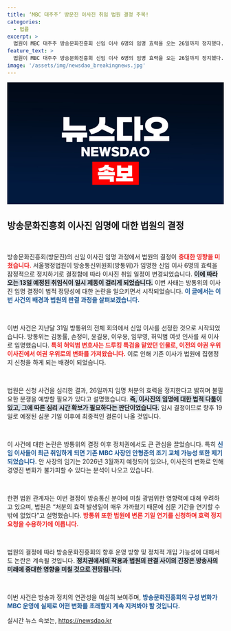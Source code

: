 ```yaml
---
title: ‘MBC 대주주’ 방문진 이사진 취임 법원 결정 주목!
categories:
  - 법률
excerpt: >
  법원이 MBC 대주주 방송문화진흥회 신임 이사 6명의 임명 효력을 오는 26일까지 정지했다. 이로 인해 13일 예정된 취임식이 일시 중단되며, 정치권에서는 이사진의 향후 행보에 대한 이목이 집중되고 있다.
feature_text: >
  법원이 MBC 대주주 방송문화진흥회 신임 이사 6명의 임명 효력을 오는 26일까지 정지했다. 이로 인해 13일 예정된 취임식이 일시 중단되며, 정치권에서는 이사진의 향후 행보에 대한 이목이 집중되고 있다.
image: '/assets/img/newsdao_breakingnews.jpg'
---
```


<p><img src="/assets/img/newsdao_breakingnews.jpg" alt="bookingtag 속보" /></p>

<h2 data-ke-size="size26">방송문화진흥회 이사진 임명에 대한 법원의 결정</h2>

<p data-ke-size="size16">&nbsp;</p>

<p>방송문화진흥회(방문진)의 신임 이사진 임명 과정에서 법원의 결정이 <b><span style="color: #ee2323;">중대한 영향을 미쳤습니다.</span></b> 서울행정법원이 방송통신위원회(방통위)가 임명한 신임 이사 6명의 효력을 잠정적으로 정지하기로 결정함에 따라 이사진 취임 일정이 변경되었습니다. <b><span style="background-color: #21538527;">이에 따라 오는 13일 예정된 취임식이 일시 제동이 걸리게 되었습니다.</span></b> 이번 사태는 방통위의 이사진 임명 결정이 법적 정당성에 대한 논란을 일으키면서 시작되었습니다. <b><span style="color: #1a5490;">이 글에서는 이번 사건의 배경과 법원의 판결 과정을 살펴보겠습니다.</span></b></p>

<p data-ke-size="size16">&nbsp;</p>

<p>이번 사건은 지난달 31일 방통위의 전체 회의에서 신임 이사를 선정한 것으로 시작되었습니다. 방통위는 김동률, 손정미, 윤길용, 이우용, 임무영, 허익범 여섯 인사를 새 이사로 임명했습니다. <b><span style="color: #ee2323;">특히 허익범 변호사는 드루킹 특검을 맡았던 인물로, 이전의 야권 우위 이사진에서 여권 우위로의 변화를 가져왔습니다.</span></b> 이로 인해 기존 이사가 법원에 집행정지 신청을 하게 되는 배경이 되었습니다.</p>

<p data-ke-size="size16">&nbsp;</p>

<p>법원은 신청 사건을 심리한 결과, 26일까지 임명 처분의 효력을 정지한다고 밝히며 불필요한 분쟁을 예방할 필요가 있다고 설명했습니다. <b><span style="background-color: #21538527;">즉, 이사진의 임명에 대한 법적 다툼이 있고, 그에 따른 심리 시간 확보가 필요하다는 판단이었습니다.</span></b> 임시 결정이므로 향후 19일로 예정된 심문 기일 이후에 최종적인 결론이 나올 것입니다.</p>

<p data-ke-size="size16">&nbsp;</p>

<p>이 사건에 대한 논란은 방통위의 결정 이후 정치권에서도 큰 관심을 끌었습니다. 특히 <b><span style="color: #1a5490;">신임 이사들이 최근 취임하게 되면 기존 MBC 사장인 안형준의 조기 교체 가능성 또한 제기되었습니다.</span></b> 안 사장의 임기는 2026년 3월까지 예정되어 있으나, 이사진의 변화로 인해 경영진 변화가 불가피할 수 있다는 분석이 나오고 있습니다.</p>

<p data-ke-size="size16">&nbsp;</p>

<p>한편 법원 관계자는 이번 결정이 방송통신 분야에 미칠 광범위한 영향력에 대해 우려하고 있으며, 법원은 “처분의 효력 발생일이 매우 가까웠기 때문에 심문 기간을 연기할 수밖에 없었다”고 설명했습니다. <b><span style="color: #ee2323;">방통위 또한 법원에 변론 기일 연기를 신청하며 효력 정지 요청을 수용하기에 이릅니다.</span></b></p>

<p data-ke-size="size16">&nbsp;</p>

<p>법원의 결정에 따라 방송문화진흥회의 향후 운영 방향 및 정치적 개입 가능성에 대해서도 논란은 계속될 것입니다. <b><span style="background-color: #21538527;">정치권에서의 작용과 법원의 판결 사이의 긴장은 방송사의 미래에 중대한 영향을 미칠 것으로 전망됩니다.</span></b></p>

<p data-ke-size="size16">&nbsp;</p>

<p>이번 사건은 방송과 정치의 연관성을 여실히 보여주며, <b><span style="color: #1a5490;">방송문화진흥회의 구성 변화가 MBC 운영에 실제로 어떤 변화를 초래할지 계속 지켜봐야 할 것입니다.</span></b> </p></p>
실시간 뉴스 속보는, <a href="https://newsdao.kr" rel="dofollow">https://newsdao.kr</a>


